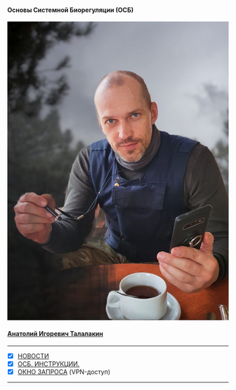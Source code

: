 #### Основы Системной Биорегуляции (ОСБ)  
![](!AIT.jpg)  
#### [Анатолий Игоревич Талалакин](AI_Talalakin.md#AI_Talalakin)   
***  
- [x] [НОВОСТИ](News.md#News)
- [x] [ОСБ. ИНСТРУКЦИИ.](!0SB_Instructio.md#0SB_Instructio) 
- [x] [ОКНО ЗАПРОСА](http://mductor.weebly.com/a.html) (VPN-доступ)   
***  
